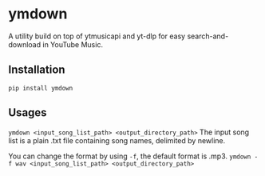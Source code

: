 # ymdown
A utility build on top of ytmusicapi and yt-dlp for easy search-and-download in YouTube Music.

## Installation
`pip install ymdown`

## Usages
`ymdown <input_song_list_path> <output_directory_path>`
The input song list is a plain .txt file containing song names, delimited by newline.

You can change the format by using `-f`, the default format is .mp3.
`ymdown -f wav <input_song_list_path> <output_directory_path>`
